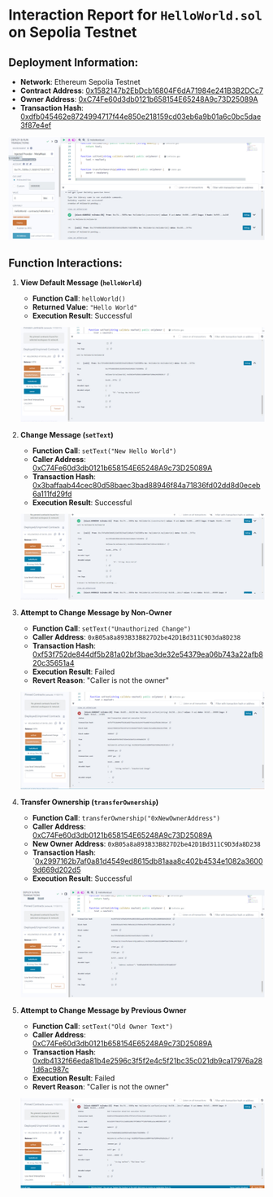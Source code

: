 # Interaction Report for `HelloWorld.sol` on Sepolia Testnet

## Deployment Information:
- **Network**: Ethereum Sepolia Testnet
- **Contract Address**: [0x1582147b2EbDcb16804F6dA71984e241B3B2DCc7](https://sepolia.etherscan.io/address/0x1582147b2EbDcb16804F6dA71984e241B3B2DCc7)
- **Owner Address**: [0xC74Fe60d3db0121b658154E65248A9c73D25089A](https://sepolia.etherscan.io/address/0xC74Fe60d3db0121b658154E65248A9c73D25089A)
- **Transaction Hash**: [0xdfb045462e8724994717f44e850e218159cd03eb6a9b01a6c0bc5dae3f87e4ef](https://sepolia.etherscan.io/tx/0xdfb045462e8724994717f44e850e218159cd03eb6a9b01a6c0bc5dae3f87e4ef)

![Create Contract](./IMG/1-Create-contract.jpg)

## Function Interactions:

1. **View Default Message (`helloWorld`)**
   - **Function Call**: `helloWorld()`
   - **Returned Value**: `"Hello World"`
   - **Execution Result**: Successful
  
   ![Call helloWorld Function](./IMG/3-call-helloWorld-function.jpg)

2. **Change Message (`setText`)**
   - **Function Call**: `setText("New Hello World")`
   - **Caller Address**: [0xC74Fe60d3db0121b658154E65248A9c73D25089A](https://sepolia.etherscan.io/address/0xC74Fe60d3db0121b658154E65248A9c73D25089A)
   - **Transaction Hash**: [0x3baffaab44cec80d58baec3bad88946f84a71836fd02dd8d0eceb6a111fd29fd](https://sepolia.etherscan.io/tx/0x3baffaab44cec80d58baec3bad88946f84a71836fd02dd8d0eceb6a111fd29fd) 
   - **Execution Result**: Successful

   ![Call setText Function](./IMG/2-call-setText-function.jpg)

3. **Attempt to Change Message by Non-Owner**
   - **Function Call**: `setText("Unauthorized Change")`
   - **Caller Address**: `0xB05a8a893B33B827D2be42D1Bd311C9D3da8D238`
   - **Transaction Hash**: [0xf53f752de844df5b281a02bf3bae3de32e54379ea06b743a22afb820c35651a4](https://sepolia.etherscan.io/tx/0xf53f752de844df5b281a02bf3bae3de32e54379ea06b743a22afb820c35651a4) 
   - **Execution Result**: Failed
   - **Revert Reason**: "Caller is not the owner"

   ![Call setText by Non-Owner](./IMG/4-call-setText-function-by-non-owner-address.jpg)

4. **Transfer Ownership (`transferOwnership`)**
   - **Function Call**: `transferOwnership("0xNewOwnerAddress")`
   - **Caller Address**: [0xC74Fe60d3db0121b658154E65248A9c73D25089A](https://sepolia.etherscan.io/address/0xC74Fe60d3db0121b658154E65248A9c73D25089A)
   - **New Owner Address**: `0xB05a8a893B33B827D2be42D1Bd311C9D3da8D238` 
   - **Transaction Hash**: `[0x2997162b7af0a81d4549ed8615db81aaa8c402b4534e1082a36009d669d202d5](https://sepolia.etherscan.io/tx/0x2997162b7af0a81d4549ed8615db81aaa8c402b4534e1082a36009d669d202d5)
   - **Execution Result**: Successful
 

   ![Call transferOwnership](./IMG/5-call-transferOwnership.jpg)

5. **Attempt to Change Message by Previous Owner**
   - **Function Call**: `setText("Old Owner Text")`
   - **Caller Address**: [0xC74Fe60d3db0121b658154E65248A9c73D25089A](https://sepolia.etherscan.io/address/0xC74Fe60d3db0121b658154E65248A9c73D25089A)
   - **Transaction Hash**: [0xdb4132f66eda81b4e2596c3f5f2e4c5f21bc35c021db9ca17976a281d6ac987c](https://sepolia.etherscan.io/tx/0xdb4132f66eda81b4e2596c3f5f2e4c5f21bc35c021db9ca17976a281d6ac987c)
   - **Execution Result**: Failed
   - **Revert Reason**: "Caller is not the owner"

   ![Call setText by Old Owner](./IMG/6-call-setText-function-by-old-owner.jpg)

